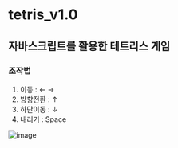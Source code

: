 # tetris_v1.0
## 자바스크립트를 활용한 테트리스 게임

### 조작법
1. 이동 : ← →
2. 방향전환 : ↑
3. 하단이동 : ↓
4. 내리기 : Space 


![image](https://user-images.githubusercontent.com/38034518/112872765-b868d080-90fb-11eb-9d4e-be7f4df54c09.png)
